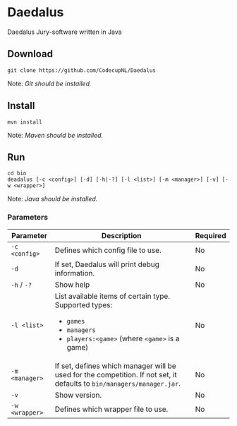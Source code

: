 # Daedalus
Daedalus Jury-software written in Java

## Download
```shell script
git clone https://github.com/CodecupNL/Daedalus
```
Note: *Git should be installed.*

## Install
```shell script
mvn install
```
Note: *Maven should be installed.*

## Run
```shell script
cd bin
deadalus [-c <config>] [-d] [-h|-?] [-l <list>] [-m <manager>] [-v] [-w <wrapper>]
```
Note: *Java should be installed.*

### Parameters

| Parameter | Description| Required |
| --- | --- | --- |
| `-c <config>` | Defines which config file to use. | No |
| `-d` | If set, Daedalus will print debug information. | No |
| `-h` / `-?` | Show help | No |
| `-l <list>` | List available items of certain type.<br>Supported types:<br><ul><li>`games`</li><li>`managers`</li><li>`players:<game>` (where `<game>` is a game)</li></ul> | No |
| `-m <manager>` | If set, defines which manager will be used for the competition. If not set, it defaults to `bin/managers/manager.jar`. | No |
| `-v` | Show version. | No |
| `-w <wrapper>` | Defines which wrapper file to use. | No |